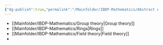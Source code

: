 ```yaml
---
{"dg-publish":true,"permalink":"/Mainfolder/IBDP-Mathematics/Abstract Algebra/"}
---
```


- [[Mainfolder/IBDP-Mathematics/Group theory\|Group theory]]
- [[Mainfolder/IBDP-Mathematics/Rings\|Rings]]
- [[Mainfolder/IBDP-Mathematics/Field theory\|Field theory]]
- 
